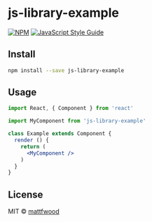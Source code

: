 # js-library-example

> 

[![NPM](https://img.shields.io/npm/v/js-library-example.svg)](https://www.npmjs.com/package/js-library-example) [![JavaScript Style Guide](https://img.shields.io/badge/code_style-standard-brightgreen.svg)](https://standardjs.com)

## Install

```bash
npm install --save js-library-example
```

## Usage

```jsx
import React, { Component } from 'react'

import MyComponent from 'js-library-example'

class Example extends Component {
  render () {
    return (
      <MyComponent />
    )
  }
}
```

## License

MIT © [mattfwood](https://github.com/mattfwood)
